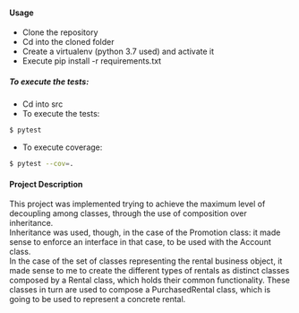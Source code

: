 #### Usage
- Clone the repository
- Cd into the cloned folder
- Create a virtualenv (python 3.7 used) and activate it
- Execute pip install -r requirements.txt
##### To execute the tests:
- Cd into src
- To execute the tests:
``` bash
$ pytest
```
- To execute coverage:
``` bash
$ pytest --cov=.
```

#### Project Description
This project was implemented trying to achieve the maximum level of decoupling
among classes, through the use of composition over inheritance.  
Inheritance was used, though, in the case of the Promotion class: it made 
sense to enforce an interface in that case, to be used with the Account class.  
In the case of the set of classes representing the rental business object, it made sense
to me to create the different types of rentals as distinct classes composed by a Rental class,
which holds their common functionality. These classes in turn are used to compose a PurchasedRental class,
which is going to be used to represent a concrete rental.
